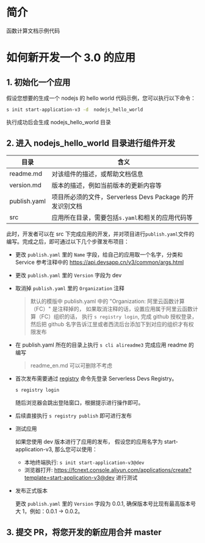 # 简介

函数计算文档示例代码

# 如何新开发一个 3.0 的应用

## 1. 初始化一个应用

假设您想要的生成一个 nodejs 的 hello world 代码示例，您可以执行以下命令：

```bash
s init start-application-v3 -d  nodejs_hello_world
```

执行成功后会生成 nodejs_hello_world 目录

## 2. 进入 nodejs_hello_world 目录进行组件开发

| 目录         | 含义                                                     |
| ------------ | -------------------------------------------------------- |
| readme.md    | 对该组件的描述，或帮助文档信息                           |
| version.md   | 版本的描述，例如当前版本的更新内容等                     |
| publish.yaml | 项目所必须的文件，Serverless Devs Package 的开发识别文档 |
| src          | 应用所在目录，需要包括`s.yaml`和相关的应用代码等         |

此时，开发者可以在 src 下完成应用的开发，并对项目进行`publish.yaml`文件的编写。完成之后，即可通过以下几个步骤发布项目：

- 更改 `publish.yaml` 里的 `Name` 字段，给自己的应用取一个名字，分类和 Service 参考注释中的 https://api.devsapp.cn/v3/common/args.html

- 更改 `publish.yaml` 里的 `Version` 字段为 dev

- 取消掉 `publish.yaml` 里的 `Organization` 注释

  > 默认的模版中 publish.yaml 中的 "Organization: 阿里云函数计算（FC）" 是注释掉的， 如果取消注释的话，设置应用属于阿里云函数计算（FC）组织的话， 执行 `s registry login`, 完成 github 授权登录，然后把 github 名字告诉江昱或者西流后台添加下到对应的组织才有权限发布

- 在 publish.yaml 所在的目录上执行 `s cli alireadme3` 完成应用 readme 的编写

  > readme_en.md 可以可删除不考虑

- 首次发布需要通过 [registry](https://docs.serverless-devs.com/serverless-devs/command/registry) 命令先登录 Serverless Devs Registry。

  ```bash
  s registry login
  ```

  随后浏览器会跳出登陆窗口，根据提示进行操作即可。

- 后续直接执行 `s registry publish` 即可进行发布

- 测试应用

  如果您使用 dev 版本进行了应用的发布， 假设您的应用名字为 start-application-v3, 那么您可以使用：

  - 本地终端执行: `s init start-application-v3@dev`
  - 浏览器打开: https://fcnext.console.aliyun.com/applications/create?template=start-application-v3@dev 进行测试

- 发布正式版本

  更改 `publish.yaml` 里的 `Version` 字段为 0.0.1, 确保版本号比现有最高版本号大 1，例如：0.0.1 -> 0.0.2。

## 3. 提交 PR，将您开发的新应用合并 master
